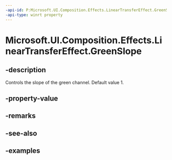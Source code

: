 ```yaml
---
-api-id: P:Microsoft.UI.Composition.Effects.LinearTransferEffect.GreenSlope
-api-type: winrt property
---
```


<!-- Property syntax.
public float GreenSlope { get;  set; }
-->

# Microsoft.UI.Composition.Effects.LinearTransferEffect.GreenSlope

## -description
Controls the slope of the green channel. Default value 1.

## -property-value

## -remarks

## -see-also

## -examples

